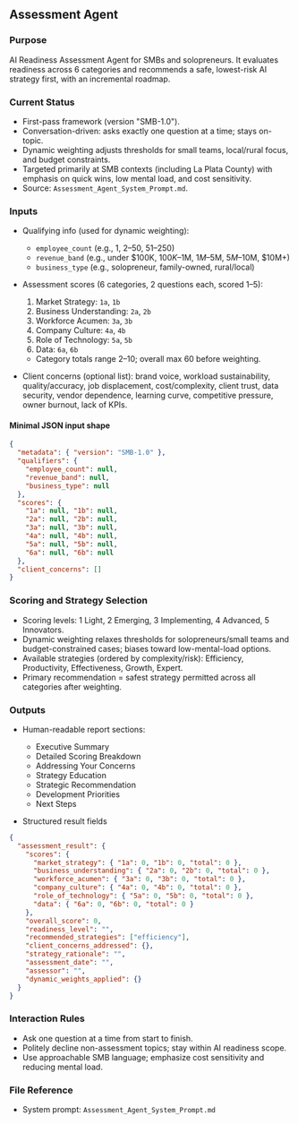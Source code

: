 ## Assessment Agent

### Purpose
AI Readiness Assessment Agent for SMBs and solopreneurs. It evaluates readiness across 6 categories and recommends a safe, lowest-risk AI strategy first, with an incremental roadmap.

### Current Status
- First-pass framework (version "SMB-1.0").
- Conversation-driven: asks exactly one question at a time; stays on-topic.
- Dynamic weighting adjusts thresholds for small teams, local/rural focus, and budget constraints.
- Targeted primarily at SMB contexts (including La Plata County) with emphasis on quick wins, low mental load, and cost sensitivity.
- Source: `Assessment_Agent_System_Prompt.md`.

### Inputs
- Qualifying info (used for dynamic weighting):
  - `employee_count` (e.g., 1, 2–50, 51–250)
  - `revenue_band` (e.g., under $100K, $100K–$1M, $1M–$5M, $5M–$10M, $10M+)
  - `business_type` (e.g., solopreneur, family-owned, rural/local)

- Assessment scores (6 categories, 2 questions each, scored 1–5):
  1) Market Strategy: `1a`, `1b`
  2) Business Understanding: `2a`, `2b`
  3) Workforce Acumen: `3a`, `3b`
  4) Company Culture: `4a`, `4b`
  5) Role of Technology: `5a`, `5b`
  6) Data: `6a`, `6b`
  - Category totals range 2–10; overall max 60 before weighting.

- Client concerns (optional list): brand voice, workload sustainability, quality/accuracy, job displacement, cost/complexity, client trust, data security, vendor dependence, learning curve, competitive pressure, owner burnout, lack of KPIs.

#### Minimal JSON input shape
```json
{
  "metadata": { "version": "SMB-1.0" },
  "qualifiers": {
    "employee_count": null,
    "revenue_band": null,
    "business_type": null
  },
  "scores": {
    "1a": null, "1b": null,
    "2a": null, "2b": null,
    "3a": null, "3b": null,
    "4a": null, "4b": null,
    "5a": null, "5b": null,
    "6a": null, "6b": null
  },
  "client_concerns": []
}
```

### Scoring and Strategy Selection
- Scoring levels: 1 Light, 2 Emerging, 3 Implementing, 4 Advanced, 5 Innovators.
- Dynamic weighting relaxes thresholds for solopreneurs/small teams and budget-constrained cases; biases toward low-mental-load options.
- Available strategies (ordered by complexity/risk): Efficiency, Productivity, Effectiveness, Growth, Expert.
- Primary recommendation = safest strategy permitted across all categories after weighting.

### Outputs
- Human-readable report sections:
  - Executive Summary
  - Detailed Scoring Breakdown
  - Addressing Your Concerns
  - Strategy Education
  - Strategic Recommendation
  - Development Priorities
  - Next Steps

- Structured result fields
```json
{
  "assessment_result": {
    "scores": {
      "market_strategy": { "1a": 0, "1b": 0, "total": 0 },
      "business_understanding": { "2a": 0, "2b": 0, "total": 0 },
      "workforce_acumen": { "3a": 0, "3b": 0, "total": 0 },
      "company_culture": { "4a": 0, "4b": 0, "total": 0 },
      "role_of_technology": { "5a": 0, "5b": 0, "total": 0 },
      "data": { "6a": 0, "6b": 0, "total": 0 }
    },
    "overall_score": 0,
    "readiness_level": "",
    "recommended_strategies": ["efficiency"],
    "client_concerns_addressed": {},
    "strategy_rationale": "",
    "assessment_date": "",
    "assessor": "",
    "dynamic_weights_applied": {}
  }
}
```

### Interaction Rules
- Ask one question at a time from start to finish.
- Politely decline non-assessment topics; stay within AI readiness scope.
- Use approachable SMB language; emphasize cost sensitivity and reducing mental load.

### File Reference
- System prompt: `Assessment_Agent_System_Prompt.md`

